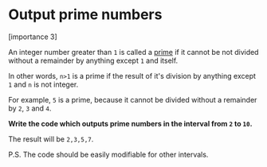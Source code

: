 # Output prime numbers

[importance 3]

An integer number greater than `1` is called a [prime](https://en.wikipedia.org/wiki/Prime_number) if it cannot be not divided without a remainder by anything except `1` and itself.

In other words, `n>1` is a prime if the result of it's division by anything except `1` and `n` is not integer.

For example, `5` is a prime, because it cannot be divided without a remainder by `2`, `3` and `4`.

**Write the code which outputs prime numbers in the interval from `2` to `10`.**

The result will be `2,3,5,7`.

P.S. The code should be easily modifiable for other intervals.

